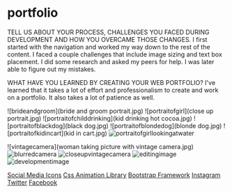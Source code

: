 # portfolio

<!-- REFLECTION OF PORTFOLIO -->

TELL US ABOUT YOUR PROCESS, CHALLENGES YOU FACED DURING DEVELOPMENT AND HOW YOU OVERCAME THOSE CHANGES.
 I first started with the navigation and worked my way down to the rest of the content.
 I faced a couple challenges that include image sizing and text box placement. I did some research and asked my peers for help. I was later able to figure out my mistakes.

WHAT HAVE YOU LEARNED BY CREATING YOUR WEB PORTFOLIO?
I've learned that it takes a lot of effort and professionalism to create and work on a portfolio. It also takes a lot of patience as well.

<!-- IMAGES TAKEN BY ME  -->
![brideandgroom](bride and groom portrait.jpg)
![portraitofgirl](close up portrait.jpg)
![portraitofchilddrinking](kid drinking hot cocoa.jpg)
![portraitofblackdog](black dog.jpg)
![portraitofblondedog](blonde dog.jpg)
![portraitofkidincart](kid in cart.jpg)
![portraitofgirllookingatwater](portraitofgirllookingatwater.jpg)

<!-- IMAGES TAKEN FROM https://www.freepik.com/ AND https://www.pexels.com/ -->
![vintagecamera](woman taking picture with vintage camera.jpg)
![blurredcamera](professional-camera-blurred.jpg)
![closeupvintagecamera](closeup-vintage-film-retro-camera-male-hands.jpg)
![editingimage](pexels-george-milton-7015027.jpg)
![developmentimage](pexels-annushka-ahuja-8114093.jpg)

<!-- LINKS USED -->
[Social Media Icons](https://cdnjs.cloudflare.com/ajax/libs/font-awesome/4.7.0/css/font-awesome.min.css)
[Css Animation Library](https://cdnjs.cloudflare.com/ajax/libs/animate.css/4.1.1/animate.min.css")
[Bootstrap Framework](https://cdn.jsdelivr.net/npm/bootstrap@5.3.0-alpha3/dist/css/bootstrap.min.css)
[Instagram](https://www.instagram.com/jfrsphotography/)
[Twitter](https://www.facebook.com/JessyFarez9714/)
[Facebook](https://twitter.com/jessyyfares/)